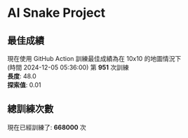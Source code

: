 
# AI Snake Project

## **最佳成績**























現在使用 GitHub Action 訓練最佳成績為在 10x10 的地圖情況下  
(時間 2024-12-05 05:36:00) 第 **951** 次訓練  
**長度**: 48.0  
**探索值**: 0.01















































## 總訓練次數
現在已經訓練了: **668000** 次
